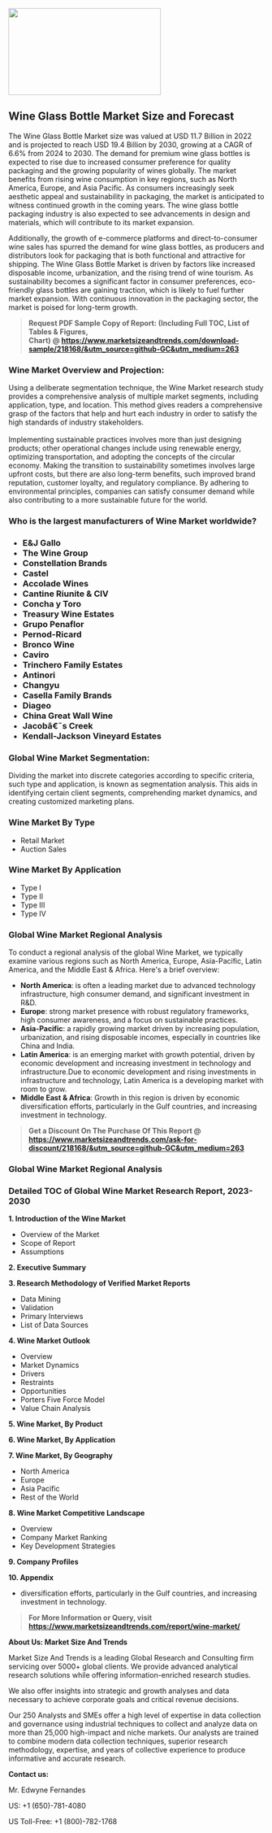 <p><img class="alignnone size-medium wp-image-20088" src="https://ffe5etoiles.com/wp-content/uploads/2024/12/MST1-300x171.png" alt="" width="300" height="171" /></p><h2>Wine Glass Bottle Market Size and Forecast</h2><p>The Wine Glass Bottle Market size was valued at USD 11.7 Billion in 2022 and is projected to reach USD 19.4 Billion by 2030, growing at a CAGR of 6.6% from 2024 to 2030. The demand for premium wine glass bottles is expected to rise due to increased consumer preference for quality packaging and the growing popularity of wines globally. The market benefits from rising wine consumption in key regions, such as North America, Europe, and Asia Pacific. As consumers increasingly seek aesthetic appeal and sustainability in packaging, the market is anticipated to witness continued growth in the coming years. The wine glass bottle packaging industry is also expected to see advancements in design and materials, which will contribute to its market expansion.</p><p>Additionally, the growth of e-commerce platforms and direct-to-consumer wine sales has spurred the demand for wine glass bottles, as producers and distributors look for packaging that is both functional and attractive for shipping. The Wine Glass Bottle Market is driven by factors like increased disposable income, urbanization, and the rising trend of wine tourism. As sustainability becomes a significant factor in consumer preferences, eco-friendly glass bottles are gaining traction, which is likely to fuel further market expansion. With continuous innovation in the packaging sector, the market is poised for long-term growth.</p></p><blockquote id="" class=""><strong>Request PDF Sample Copy of Report: (Including Full TOC, List of Tables &amp; Figures, Chart)&nbsp;@&nbsp;<strong><a href="https://www.marketsizeandtrends.com/download-sample/218168/&utm_source=github-GC&utm_medium=263" target="_blank">https://www.marketsizeandtrends.com/download-sample/218168/&utm_source=github-GC&utm_medium=263</a></strong></strong></blockquote><h3 id="" class="">Wine Market&nbsp;Overview and Projection:</h3><p id="" class="">Using a deliberate segmentation technique, the Wine Market research study provides a comprehensive analysis of multiple market segments, including application, type, and location. This method gives readers a comprehensive grasp of the factors that help and hurt each industry in order to satisfy the high standards of industry stakeholders. <br /> <br />Implementing sustainable practices involves more than just designing products; other operational changes include using renewable energy, optimizing transportation, and adopting the concepts of the circular economy. Making the transition to sustainability sometimes involves large upfront costs, but there are also long-term benefits, such improved brand reputation, customer loyalty, and regulatory compliance. By adhering to environmental principles, companies can satisfy consumer demand while also contributing to a more sustainable future for the world.</p><h3 id="" class="">Who is the largest manufacturers of&nbsp;Wine Market worldwide?</h3><h3 class=""><p><ul><li>E&J Gallo </li><li> The Wine Group </li><li> Constellation Brands </li><li> Castel </li><li> Accolade Wines </li><li> Cantine Riunite & CIV </li><li> Concha y Toro </li><li> Treasury Wine Estates </li><li> Grupo Penaflor </li><li> Pernod-Ricard </li><li> Bronco Wine </li><li> Caviro </li><li> Trinchero Family Estates </li><li> Antinori </li><li> Changyu </li><li> Casella Family Brands </li><li> Diageo </li><li> China Great Wall Wine </li><li> Jacobâ€˜s Creek </li><li> Kendall-Jackson Vineyard Estates</li></ul></p></h3><h3 id="" class="">Global&nbsp;Wine Market Segmentation:</h3><p id="" class="">Dividing the market into discrete categories according to specific criteria, such type and application, is known as segmentation analysis. This aids in identifying certain client segments, comprehending market dynamics, and creating customized marketing plans.</p><h3 id="" class="">Wine Market&nbsp;By Type</h3><p><p><ul><li>Retail Market</li><li> Auction Sales</p></li></ul></p></p><h3 id="" class="">Wine Market&nbsp;By Application</h3><p class=""><p><ul><li>Type I</li><li> Type II</li><li> Type III</li><li> Type IV</li></ul></p></p><h3 id="" class="">Global Wine Market Regional Analysis</h3><p id="" class="">To conduct a regional analysis of the global Wine Market, we typically examine various regions such as North America, Europe, Asia-Pacific, Latin America, and the Middle East &amp; Africa. Here's a brief overview:</p><ul><li><strong>North America</strong>: is often a leading market due to advanced technology infrastructure, high consumer demand, and significant investment in R&amp;D.</li><li><strong>Europe</strong>: strong market presence with robust regulatory frameworks, high consumer awareness, and a focus on sustainable practices.</li><li><strong>Asia-Pacific</strong>: a rapidly growing market driven by increasing population, urbanization, and rising disposable incomes, especially in countries like China and India.</li><li><strong>Latin America</strong>: is an emerging market with growth potential, driven by economic development and increasing investment in technology and infrastructure.Due to economic development and rising investments in infrastructure and technology, Latin America is a developing market with room to grow.</li><li><strong>Middle East &amp; Africa</strong>: Growth in this region is driven by economic diversification efforts, particularly in the Gulf countries, and increasing investment in technology.</li></ul><blockquote id="" class=""><strong>Get a Discount On The Purchase Of This Report @ <strong><a href="https://www.marketsizeandtrends.com/ask-for-discount/218168/&utm_source=github-GC&utm_medium=263" target="_blank">https://www.marketsizeandtrends.com/ask-for-discount/218168/&utm_source=github-GC&utm_medium=263</a></strong></strong></blockquote><h3 id="" class="">Global Wine Market Regional Analysis</h3><h3 id="" class="">Detailed TOC of Global Wine Market Research Report, 2023-2030</h3><p id="" class=""><strong>1. Introduction of the Wine Market</strong></p><ul><li>Overview of the Market</li><li>Scope of Report</li><li>Assumptions</li></ul><p id="" class=""><strong>2. Executive Summary</strong></p><p id="" class=""><strong>3. Research Methodology of Verified Market Reports</strong></p><ul><li>Data Mining</li><li>Validation</li><li>Primary Interviews</li><li>List of Data Sources</li></ul><p id="" class=""><strong>4. Wine Market Outlook</strong></p><ul><li>Overview</li><li>Market Dynamics</li><li>Drivers</li><li>Restraints</li><li>Opportunities</li><li>Porters Five Force Model</li><li>Value Chain Analysis</li></ul><p id="" class=""><strong>5. Wine Market, By Product</strong></p><p id="" class=""><strong>6. Wine Market, By Application</strong></p><p id="" class=""><strong>7. Wine Market, By Geography</strong></p><ul><li>North America</li><li>Europe</li><li>Asia Pacific</li><li>Rest of the World</li></ul><p id="" class=""><strong>8. Wine Market Competitive Landscape</strong></p><ul><li>Overview</li><li>Company Market Ranking</li><li>Key Development Strategies</li></ul><p id="" class=""><strong>9. Company Profiles</strong></p><p id="" class=""><strong>10. Appendix</strong></p><ul><li>diversification efforts, particularly in the Gulf countries, and increasing investment in technology.</li></ul><blockquote id="" class=""><strong>For More Information or Query, visit <strong><strong><a href="https://www.marketsizeandtrends.com/report/wine-market/" target="_blank">https://www.marketsizeandtrends.com/report/wine-market/</a></strong></strong></strong></blockquote><p id="" class=""><strong>About Us: Market Size And Trends</strong></p><p id="" class="">Market Size And Trends is a leading Global Research and Consulting firm servicing over 5000+ global clients. We provide advanced analytical research solutions while offering information-enriched research studies.</p><p id="" class="">We also offer insights into strategic and growth analyses and data necessary to achieve corporate goals and critical revenue decisions.</p><p id="" class="">Our 250 Analysts and SMEs offer a high level of expertise in data collection and governance using industrial techniques to collect and analyze data on more than 25,000 high-impact and niche markets. Our analysts are trained to combine modern data collection techniques, superior research methodology, expertise, and years of collective experience to produce informative and accurate research.</p><p id="" class=""><strong>Contact us:</strong></p><p id="" class="">Mr. Edwyne Fernandes</p><p id="" class="">US: +1 (650)-781-4080</p><p id="" class="">US Toll-Free: +1 (800)-782-1768</p>

